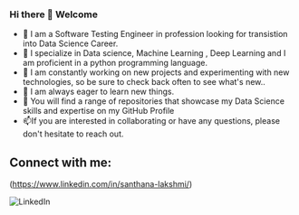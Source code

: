 ### Hi there 👋 Welcome


- 🔭 I am a Software Testing Engineer in profession looking for transistion into Data Science Career. 
- 🌱 I specialize in Data science, Machine Learning , Deep Learning and I am proficient in a python programming language. 
- 👯 I am constantly working on new projects and experimenting with new technologies, so be sure to check back often to see what's new..
- 🤔 I am always eager to learn new things.
- 💬 You will find a range of repositories that showcase my  Data Science skills and expertise on my GitHub Profile 
- 📫If you are interested in collaborating or have any questions, please don't hesitate to reach out. 

## Connect with me:
(https://www.linkedin.com/in/santhana-lakshmi/)






![LinkedIn]([https://user-images.githubusercontent.com/66127023/229031744-43224e98-772b-4279-9a1e-e1e455dd3a42.png](https://www.linkedin.com/in/santhana-lakshmi/))







